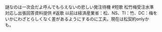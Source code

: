 謎なのは一次会だよ呼んでもらえないの悲しい発注待機 #短歌  松竹梅受注水準対応し出張回答資料提供 #返歌 以前は経済産業省：松、NS、TI：竹、DC：梅をいかにわざとらしくなく差があるようにするのに工夫。現在は松契約onlyかも。
